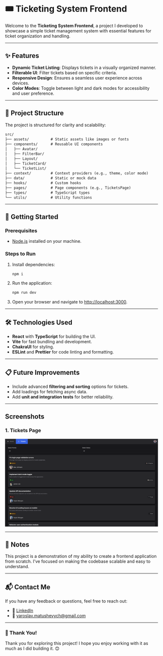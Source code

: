 # 🎟️ Ticketing System Frontend

Welcome to the **Ticketing System Frontend**, a project I developed to showcase a simple ticket management system with essential features for ticket organization and handling.

---

## ✨ Features

- **Dynamic Ticket Listing**: Displays tickets in a visually organized manner.
- **Filterable UI**: Filter tickets based on specific criteria.
- **Responsive Design**: Ensures a seamless user experience across devices.
- **Color Modes**: Toggle between light and dark modes for accessibility and user preference.

---

## 📂 Project Structure

The project is structured for clarity and scalability:

```
src/
├── assets/          # Static assets like images or fonts
├── components/      # Reusable UI components
│   ├── Avatar/
│   ├── FilterBar/
│   ├── Layout/
│   ├── TicketCard/
│   └── TicketList/
├── context/         # Context providers (e.g., theme, color mode)
├── data/            # Static or mock data
├── hooks/           # Custom hooks
├── pages/           # Page components (e.g., TicketsPage)
├── types/           # TypeScript types
└── utils/           # Utility functions
```

---

## 🚀 Getting Started

### Prerequisites

- [Node.js](https://nodejs.org/) installed on your machine.

### Steps to Run

1. Install dependencies:

   ```bash
   npm i
   ```

2. Run the application:

   ```bash
   npm run dev
   ```

3. Open your browser and navigate to [http://localhost:3000](http://localhost:3000).

---

## 🛠 Technologies Used

- **React** with **TypeScript** for building the UI.
- **Vite** for fast bundling and development.
- **ChakraUI** for styling.
- **ESLint** and **Prettier** for code linting and formatting.

---

## 📋 Future Improvements

- Include advanced **filtering and sorting** options for tickets.
- Add loadings for fetching async data.
- Add **unit and integration tests** for better reliability.

---

## Screenshots

### 1. Tickets Page

![Tickets Page](tickets-page.png)

---

## 📝 Notes

This project is a demonstration of my ability to create a frontend application from scratch. I’ve focused on making the codebase scalable and easy to understand.

---

## 📬 Contact Me

If you have any feedback or questions, feel free to reach out:

- 💼 [LinkedIn](https://www.linkedin.com/in/yaroslav-matushevych)
- 📧 yaroslav.matushevych@gmail.com

---

### 🙌 Thank You!

Thank you for exploring this project! I hope you enjoy working with it as much as I did building it. 😊
